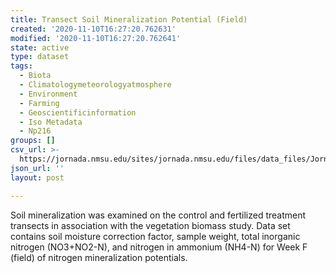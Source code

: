 ```yaml
---
title: Transect Soil Mineralization Potential (Field)
created: '2020-11-10T16:27:20.762631'
modified: '2020-11-10T16:27:20.762641'
state: active
type: dataset
tags:
  - Biota
  - Climatologymeteorologyatmosphere
  - Environment
  - Farming
  - Geoscientificinformation
  - Iso Metadata
  - Np216
groups: []
csv_url: >-
  https://jornada.nmsu.edu/sites/jornada.nmsu.edu/files/data_files/JornadaStudy_015_transect_biomass_soil_mineralization_potential_field_data.csv
json_url: ''
layout: post

---
```

<p>Soil mineralization was examined on the control and fertilized treatment transects in association with the vegetation biomass study. Data set contains soil moisture correction factor, sample weight, total inorganic nitrogen (NO3+NO2-N), and nitrogen in ammonium (NH4-N) for Week F (field) of nitrogen mineralization potentials.</p>

